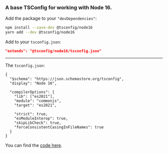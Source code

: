 ### A base TSConfig for working with Node 16.

Add the package to your `"devDependencies"`:

```sh
npm install --save-dev @tsconfig/node16
yarn add --dev @tsconfig/node16
```

Add to your `tsconfig.json`:

```json
"extends": "@tsconfig/node16/tsconfig.json"
```

---

The `tsconfig.json`: 

```jsonc
{
  "$schema": "https://json.schemastore.org/tsconfig",
  "display": "Node 16",

  "compilerOptions": {
    "lib": ["es2021"],
    "module": "commonjs",
    "target": "es2021",

    "strict": true,
    "esModuleInterop": true,
    "skipLibCheck": true,
    "forceConsistentCasingInFileNames": true
  }
}

```

You can find the [code here](https://github.com/tsconfig/bases/blob/master/bases/node16.json).